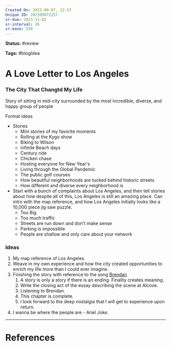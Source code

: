 ```yaml
---
Created On: 2023-09-07, 22:57
Unique ID: 202309072257
sr-due: 2023-11-02
sr-interval: 26
sr-ease: 250
---
```

**Status:** #review 

**Tags:** #blogIdea 

# A Love Letter to Los Angeles

### The City That Changtd My Life

Story of sitting in mid-city surrounded by the most incredible, diverse, and happy group of people 

Format ideas 
- Stories 
	- Mini stories of my favorite moments 
	- Rolling at the Kygo show 
	- Biking to Wilson 
	- infinite Beach days 
	- Century ride 
	- Chicken chase 
	- Hosting everyone for New Year's
	- Living through the Global Pandemic
	- The public golf courses
	- How beautiful neighborhoods are tucked behind historic streets
	- How different and diverse every neighborhood is
- Start with a bunch of complaints about Los Angeles, and then tell stories about how despite all of this, Los Angeles is still an amazing place. Can intro with the map reference, and how Los Angeles initially looks like a 10,000 piece jig saw puzzle. 
	- Too Big
	- Too much traffic                          
	- Streets are run down and don't make sense
	- Parking is impossible
	- People are shallow and only care about your network


### Ideas 
1. My map reference of Los Angeles. 
2. Weave in my own experience and how the city created opportunities to enrich my life more than I could ever imagine. 
3. Finishing the story with reference to the song [Brendan](https://open.spotify.com/track/4c5OXvgTs4j6YQU6j798RS?si=cc8921f13fcc45a2)
	1. A story is only a story if there is an ending. Finality creates meaning. 
	2. Write the closing act of the essay describing the scene at Alcove. 
	3. Listening to Brendan.
	4. This chapter is complete. 
	5. I look forward to the deep nostalgia that I will get to experience upon return. 
4. I wanna be where the people are - Ariel Joke. 

---
# References

